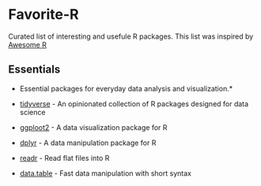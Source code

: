 # Favorite-R
Curated list of interesting and usefule R packages. This list was inspired by [Awesome R](https://github.com/qinwf/awesome-R)

## Essentials
* Essential packages for everyday data analysis and visualization.*

* [tidyverse](https://github.com/tidyverse/tidyverse) - An opinionated collection of R packages designed for data science
* [ggploot2](https://github.com/tidyverse/ggplot2) - A data visualization package for R
* [dplyr](https://github.com/tidyverse/dplyr) - A data manipulation package for R
* [readr](https://github.com/tidyverse/readr) - Read flat files into R
* [data.table](https://github.com/Rdatatable/data.table) - Fast data manipulation with short syntax
